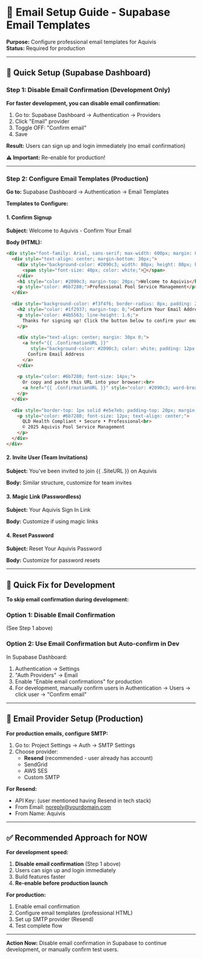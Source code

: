 # 📧 Email Setup Guide - Supabase Email Templates

**Purpose:** Configure professional email templates for Aquivis  
**Status:** Required for production

---

## 🎯 Quick Setup (Supabase Dashboard)

### Step 1: Disable Email Confirmation (Development Only)

**For faster development, you can disable email confirmation:**

1. Go to: Supabase Dashboard → Authentication → Providers
2. Click "Email" provider
3. Toggle OFF: "Confirm email"
4. Save

**Result:** Users can sign up and login immediately (no email confirmation)

**⚠️ Important:** Re-enable for production!

---

### Step 2: Configure Email Templates (Production)

**Go to:** Supabase Dashboard → Authentication → Email Templates

**Templates to Configure:**

#### **1. Confirm Signup**

**Subject:** Welcome to Aquivis - Confirm Your Email

**Body (HTML):**
```html
<div style="font-family: Arial, sans-serif; max-width: 600px; margin: 0 auto; padding: 20px;">
  <div style="text-align: center; margin-bottom: 30px;">
    <div style="background-color: #2090c3; width: 80px; height: 80px; border-radius: 50%; margin: 0 auto; display: flex; align-items: center; justify-content: center;">
      <span style="font-size: 40px; color: white;">🌊</span>
    </div>
    <h1 style="color: #2090c3; margin-top: 20px;">Welcome to Aquivis</h1>
    <p style="color: #6b7280;">Professional Pool Service Management</p>
  </div>
  
  <div style="background-color: #f3f4f6; border-radius: 8px; padding: 20px; margin-bottom: 20px;">
    <h2 style="color: #1f2937; margin-top: 0;">Confirm Your Email Address</h2>
    <p style="color: #4b5563; line-height: 1.6;">
      Thanks for signing up! Click the button below to confirm your email address and activate your account.
    </p>
    
    <div style="text-align: center; margin: 30px 0;">
      <a href="{{ .ConfirmationURL }}" 
         style="background-color: #2090c3; color: white; padding: 12px 30px; text-decoration: none; border-radius: 6px; display: inline-block; font-weight: 600;">
        Confirm Email Address
      </a>
    </div>
    
    <p style="color: #6b7280; font-size: 14px;">
      Or copy and paste this URL into your browser:<br>
      <a href="{{ .ConfirmationURL }}" style="color: #2090c3; word-break: break-all;">{{ .ConfirmationURL }}</a>
    </p>
  </div>
  
  <div style="border-top: 1px solid #e5e7eb; padding-top: 20px; margin-top: 30px;">
    <p style="color: #6b7280; font-size: 12px; text-align: center;">
      QLD Health Compliant • Secure • Professional<br>
      © 2025 Aquivis Pool Service Management
    </p>
  </div>
</div>
```

#### **2. Invite User (Team Invitations)**

**Subject:** You've been invited to join {{ .SiteURL }} on Aquivis

**Body:** Similar structure, customize for team invites

#### **3. Magic Link (Passwordless)**

**Subject:** Your Aquivis Sign In Link

**Body:** Customize if using magic links

#### **4. Reset Password**

**Subject:** Reset Your Aquivis Password

**Body:** Customize for password resets

---

## 🔧 Quick Fix for Development

**To skip email confirmation during development:**

### Option 1: Disable Email Confirmation
(See Step 1 above)

### Option 2: Use Email Confirmation but Auto-confirm in Dev

In Supabase Dashboard:
1. Authentication → Settings
2. "Auth Providers" → Email
3. Enable "Enable email confirmations" for production
4. For development, manually confirm users in Authentication → Users → click user → "Confirm email"

---

## 📧 Email Provider Setup (Production)

**For production emails, configure SMTP:**

1. Go to: Project Settings → Auth → SMTP Settings
2. Choose provider:
   - **Resend** (recommended - user already has account)
   - SendGrid
   - AWS SES
   - Custom SMTP

**For Resend:**
- API Key: (user mentioned having Resend in tech stack)
- From Email: noreply@yourdomain.com
- From Name: Aquivis

---

## ✅ Recommended Approach for NOW

**For development speed:**

1. **Disable email confirmation** (Step 1 above)
2. Users can sign up and login immediately
3. Build features faster
4. **Re-enable before production launch**

**For production:**
1. Enable email confirmation
2. Configure email templates (professional HTML)
3. Set up SMTP provider (Resend)
4. Test complete flow

---

**Action Now:** Disable email confirmation in Supabase to continue development, or manually confirm test users.


